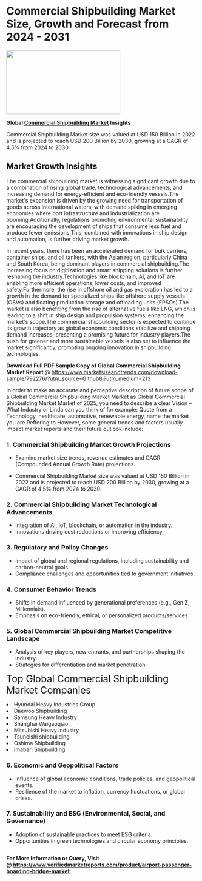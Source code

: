 <H1>Commercial Shipbuilding Market Size, Growth and Forecast from 2024 - 2031</H1><img class="aligncenter size-medium wp-image-584254" src="https://thirdeyenews.in/wp-content/uploads/2024/09/Global-Market-Research-300x168.jpeg" alt="" width="300" height="168" /><p><strong>Global&nbsp;<a href="https://www.marketsizeandtrends.com/download-sample/792276/?utm_source=Github8j?utm_medium=213">Commercial Shipbuilding Market</a> Insights</strong></p><p>Commercial Shipbuilding Market size was valued at USD 150 Billion in 2022 and is projected to reach USD 200 Billion by 2030, growing at a CAGR of 4.5% from 2024 to 2030.</p><p><h2>Market Growth Insights</h2> <p>The commercial shipbuilding market is witnessing significant growth due to a combination of rising global trade, technological advancements, and increasing demand for energy-efficient and eco-friendly vessels.The market's expansion is driven by the growing need for transportation of goods across international waters, with demand spiking in emerging economies where port infrastructure and industrialization are booming.Additionally, regulations promoting environmental sustainability are encouraging the development of ships that consume less fuel and produce fewer emissions.This, combined with innovations in ship design and automation, is further driving market growth.</p> <p>In recent years, there has been an accelerated demand for bulk carriers, container ships, and oil tankers, with the Asian region, particularly China and South Korea, being dominant players in commercial shipbuilding.The increasing focus on digitization and smart shipping solutions is further reshaping the industry.Technologies like blockchain, AI, and IoT are enabling more efficient operations, lower costs, and improved safety.Furthermore, the rise in offshore oil and gas exploration has led to a growth in the demand for specialized ships like offshore supply vessels (OSVs) and floating production storage and offloading units (FPSOs).The market is also benefiting from the rise of alternative fuels like LNG, which is leading to a shift in ship design and propulsion systems, enhancing the market's scope.The commercial shipbuilding sector is expected to continue its growth trajectory as global economic conditions stabilize and shipping demand increases, presenting a promising future for industry players.The push for greener and more sustainable vessels is also set to influence the market significantly, prompting ongoing innovation in shipbuilding technologies.<p><span class=""><strong>Download Full PDF Sample Copy of Global Commercial Shipbuilding Market Report</strong> @ <a href="https://www.marketsizeandtrends.com/download-sample/792276/?utm_source=Github8j?utm_medium=213" target="_blank">https://www.marketsizeandtrends.com/download-sample/792276/?utm_source=Github8j?utm_medium=213</a></span></p><p>In order to make an accurate and perceptive description of future scope of a Global&nbsp;Commercial Shipbuilding Market Market as Global&nbsp;Commercial Shipbuilding Market Market of 2025, you need to describe a clear Vision &ndash; What Industry or Linda can you think of for example: Quote from a Technology, healthcare, automotive, renewable energy, name the market you are Reffering to.However, some general trends and factors usually impact market reports and their future outlook include:</p><h3>1.&nbsp;<strong>Commercial Shipbuilding Market Growth Projections</strong></h3><ul><li>Examine market size trends, revenue estimates and CAGR (Compounded Annual Growth Rate) projections.</li><li><p>Commercial Shipbuilding Market size was valued at USD 150 Billion in 2022 and is projected to reach USD 200 Billion by 2030, growing at a CAGR of 4.5% from 2024 to 2030.</p></li></ul><h3>2.&nbsp;<strong>Commercial Shipbuilding Market Technological Advancements</strong></h3><ul><li>Integration of AI, IoT, blockchain, or automation in the industry.</li><li>Innovations driving cost reductions or improving efficiency.</li></ul><h3>3.&nbsp;<strong>Regulatory and Policy Changes</strong></h3><ul><li>Impact of global and regional regulations, including sustainability and carbon-neutral goals.</li><li>Compliance challenges and opportunities tied to government initiatives.</li></ul><h3>4.&nbsp;<strong>Consumer Behavior Trends</strong></h3><ul><li>Shifts in demand influenced by generational preferences (e.g., Gen Z, Millennials).</li><li>Emphasis on eco-friendly, ethical, or personalized products/services.</li></ul><h3>5.&nbsp;<strong>Global Commercial Shipbuilding Market Competitive Landscape</strong></h3><ul><li>Analysis of key players, new entrants, and partnerships shaping the industry.</li><li>Strategies for differentiation and market penetration.</li></ul><p data-pm-slice="1 1 []"><span style="color: inherit; font-family: inherit; font-size: 25px;">Top Global Commercial Shipbuilding Market Companies</span></p><div class="" data-test-id=""><p><li>Hyundai Heavy Industries Group</li><li> Daewoo Shipbuilding</li><li> Samsung Heavy Industry</li><li> Shanghai Waigaoqiao</li><li> Mitsubishi Heavy Industry</li><li> Tsuneishi shipbuilding</li><li> Oshima Shipbuilding</li><li> Imabari Shipbuilding</li></p></div><h3>6.&nbsp;<strong>Economic and Geopolitical Factors</strong></h3><ul><li>Influence of global economic conditions, trade policies, and geopolitical events.</li><li>Resilience of the market to inflation, currency fluctuations, or global crises.</li></ul><h3>7.&nbsp;<strong>Sustainability and ESG (Environmental, Social, and Governance)</strong></h3><ul><li>Adoption of sustainable practices to meet ESG criteria.</li><li>Opportunities in green technologies and circular economy principles.</li></ul><h2><strong style="font-size: 14px;">For More Information or Query, Visit @&nbsp;</strong><a style="background-color: #ffffff; font-size: 14px;" href="https://www.marketsizeandtrends.com/report/commercial-shipbuilding-market/" target="_blank">https://www.verifiedmarketreports.com/product/airport-passenger-boarding-bridge-market</a></h2>